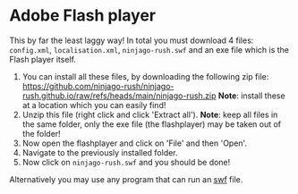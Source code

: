 # Adobe Flash player

This by far the least laggy way!
In total you must download 4 files: `config.xml`, `localisation.xml`, `ninjago-rush.swf` and an exe file which is the Flash player itself.

1. You can install all these files, by downloading the following zip file: https://github.com/ninjago-rush/ninjago-rush.github.io/raw/refs/heads/main/ninjago-rush.zip
**Note**: install these at a location which you can easily find!
2. Unzip this file (right click and click 'Extract all').
**Note**: keep all files in the same folder, only the exe file (the flashplayer) may be taken out of the folder!
3. Now open the flashplayer and click on 'File' and then 'Open'.
4. Navigate to the previously installed folder.
5. Now click on `ninjago-rush.swf` and you should be done!

Alternatively you may use any program that can run an [swf](https://en.wikipedia.org/wiki/SWF) file.
